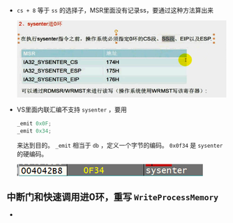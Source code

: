 + `cs + 8` 等于 `ss` 的选择子，MSR里面没有记录ss，要通过这种方法算出来

  ![image-20210126105246712](https://raw.githubusercontent.com/smallzhong/picgo-pic-bed/master/image-20210126105246712.png)
  
+ VS里面内联汇编不支持 `sysenter` ，要用

  ```c
  _emit 0x0F; 
  _emit 0x34;
  ```

  来达到目的。 `_emit` 相当于 `db` ，定义一个字节的编码。 `0x0f34` 是 `sysenter` 的硬编码。

  ![image-20210128095845192](https://raw.githubusercontent.com/smallzhong/picgo-pic-bed/master/image-20210128095845192.png)




## 中断门和快速调用进0环，重写 `WriteProcessMemory`

+ 